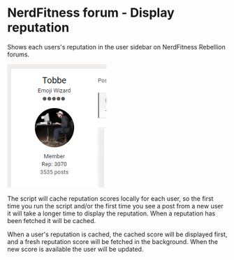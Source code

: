 NerdFitness forum - Display reputation
======================================

Shows each users's reputation in the user sidebar on NerdFitness Rebellion
forums.

![Screenshot](docs/images/nf_rep.png)

The script will cache reputation scores locally for each user, so the first
time you run the script and/or the first time you see a post from a new user it
will take a longer time to display the reputation. When a reputation has been
fetched it will be cached.

When a user's reputation is cached, the cached score will be displayed first,
and a fresh reputation score will be fetched in the background. When the new
score is available the user will be updated.
